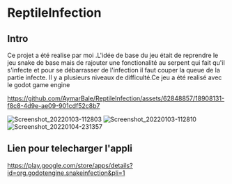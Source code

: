 # ReptileInfection

<h2>Intro</h2> 

<p>Ce projet a été realise par moi .L'idée de base du jeu était de reprendre le jeu snake de base mais de rajouter  une fonctionalité au serpent qui fait qu'il s'infecte et pour se débarrasser de l'infection il faut couper la queue de la partie infecte. Il y a plusieurs niveaux de difficulté.Ce jeu a été realisé avec le godot game engine</p>




https://github.com/AymarBale/ReptileInfection/assets/62848857/18908131-f8c8-4d9e-ae09-901cdf52c8b7



![Screenshot_20220103-112803](https://github.com/AymarBale/ReptileInfection/assets/62848857/5caf0a6b-616e-42ee-b7a4-6eec658ef41f)
![Screenshot_20220103-112810](https://github.com/AymarBale/ReptileInfection/assets/62848857/d25d5ac9-7d7d-4d84-9048-6f59334c490f)
![Screenshot_20220104-231357](https://github.com/AymarBale/ReptileInfection/assets/62848857/7d88fdb0-7277-4450-bbf2-3a74ce98f4d5)


<h2>Lien pour telecharger l'appli</h2>
<a href="https://play.google.com/store/apps/details?id=org.godotengine.snakeinfection&pli=1">https://play.google.com/store/apps/details?id=org.godotengine.snakeinfection&pli=1</a>

